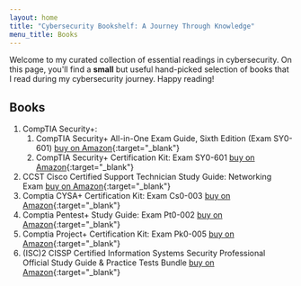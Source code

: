 ```yaml
---
layout: home
title: "Cybersecurity Bookshelf: A Journey Through Knowledge"
menu_title: Books
---
```


Welcome to my curated collection of essential readings in cybersecurity. On this page, you'll find a **small** but useful hand-picked selection of books that I read during my cybersecurity journey. Happy reading!

## Books

1. CompTIA Security+:
    1. CompTIA Security+ All-in-One Exam Guide, Sixth Edition (Exam SY0-601) [buy on Amazon](https://amzn.to/3tJBCdY){:target="_blank"}
    2. CompTIA Security+ Certification Kit: Exam SY0-601 [buy on Amazon](https://amzn.to/3tJBA5Q){:target="_blank"}
2. CCST Cisco Certified Support Technician Study Guide: Networking Exam [buy on Amazon](https://amzn.to/41PbATc){:target="_blank"}
3. Comptia CYSA+ Certification Kit: Exam Cs0-003 [buy on Amazon](https://amzn.to/48ooEBi){:target="_blank"}
4. Comptia Pentest+ Study Guide: Exam Pt0-002 [buy on Amazon](https://amzn.to/3TT7yan){:target="_blank"}
5. Comptia Project+ Certification Kit: Exam Pk0-005 [buy on Amazon](https://amzn.to/3tNtwRq){:target="_blank"}
6. (ISC)2 CISSP Certified Information Systems Security Professional Official Study Guide & Practice Tests Bundle [buy on Amazon](https://amzn.to/4aNT0ic){:target="_blank"}